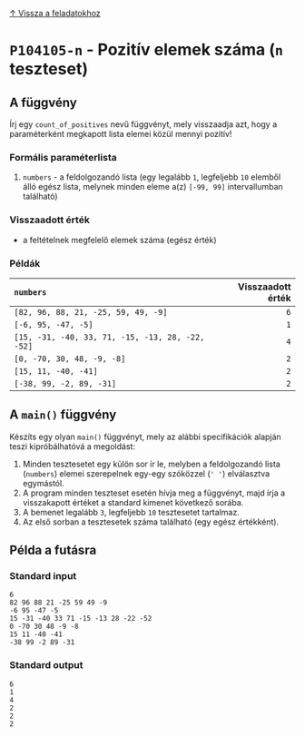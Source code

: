 
[↑ Vissza a feladatokhoz](./README.md)

# `P104105-n` - Pozitív elemek száma (`n` teszteset)

## A függvény

Írj egy `count_of_positives` nevű függvényt, mely visszaadja azt, hogy a paraméterként megkapott lista elemei közül mennyi pozitív!

### Formális paraméterlista

1. `numbers` - a feldolgozandó lista (egy legalább `1`, legfeljebb `10` elemből álló egész lista, melynek minden eleme a(z) `[-99, 99]` intervallumban található)

### Visszaadott érték

* a feltételnek megfelelő elemek száma (egész érték)

### Példák

| `numbers` | Visszaadott érték | 
| :--- | --: | 
| `[82, 96, 88, 21, -25, 59, 49, -9]` | `6` | 
| `[-6, 95, -47, -5]` | `1` | 
| `[15, -31, -40, 33, 71, -15, -13, 28, -22, -52]` | `4` | 
| `[0, -70, 30, 48, -9, -8]` | `2` | 
| `[15, 11, -40, -41]` | `2` | 
| `[-38, 99, -2, 89, -31]` | `2` | 

## A `main()` függvény

Készíts egy olyan `main()` függvényt, mely az alábbi specifikációk alapján teszi kipróbálhatóvá a megoldást:

1. Minden tesztesetet egy külön sor ír le, melyben a feldolgozandó lista (`numbers`) elemei szerepelnek egy-egy szóközzel (`' '`) elválasztva egymástól.
1. A program minden teszteset esetén hívja meg a függvényt, majd írja a visszakapott értéket a standard kimenet következő sorába.
1. A bemenet legalább `3`, legfeljebb `10` tesztesetet tartalmaz.
1. Az első sorban a tesztesetek száma található (egy egész értékként).

## Példa a futásra

### Standard input

```
6
82 96 88 21 -25 59 49 -9
-6 95 -47 -5
15 -31 -40 33 71 -15 -13 28 -22 -52
0 -70 30 48 -9 -8
15 11 -40 -41
-38 99 -2 89 -31
```

### Standard output

```
6
1
4
2
2
2
```